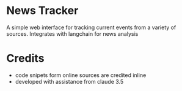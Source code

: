 # News Tracker

A simple web interface for tracking current events from a variety of sources.
Integrates with langchain for news analysis

# Credits
- code snipets form online sources are credited inline
- developed with assistance from claude 3.5